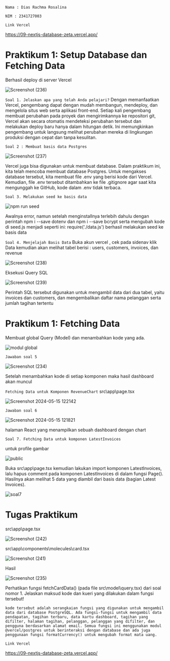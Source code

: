 `Nama : Dias Rachma Rosalina`

`NIM : 2341727003`

`Link Vercel`

https://09-nextjs-database-zeta.vercel.app/

# Praktikum 1: Setup Database dan Fetching Data

Berhasil deploy di server Vercel

![Screenshot (236)](https://github.com/diasrachma/09-nextjs-database/assets/112748414/74d00f0d-2847-4336-b1bb-6547260597ce)

`Soal 1. Jelaskan apa yang telah Anda pelajari?`
Dengan memanfaatkan Vercel, pengembang dapat dengan mudah membangun, mendeploy, dan mengelola situs web serta aplikasi front-end. Setiap kali pengembang membuat perubahan pada proyek dan mengirimkannya ke repositori git, Vercel akan secara otomatis mendeteksi perubahan tersebut dan melakukan deploy baru hanya dalam hitungan detik. Ini memungkinkan pengembang untuk langsung melihat perubahan mereka di lingkungan produksi dengan cepat dan tanpa kesulitan.

`Soal 2 : Membuat basis data Postgres`

![Screenshot (237)](https://github.com/diasrachma/09-nextjs-database/assets/112748414/74a11d48-0472-412e-ab40-ad6033f33397)

Vercel juga bisa digunakan untuk membuat database. Dalam praktikum ini, kita telah mencoba membuat database Postgres. Untuk mengakses database tersebut, kita membuat file .env yang berisi kode dari Vercel. Kemudian, file .env tersebut ditambahkan ke file .gitignore agar saat kita mengunggah ke GitHub, kode dalam .env tidak terbaca.

`Soal 3. Melakukan seed ke basis data`

![npm run seed](https://github.com/diasrachma/09-nextjs-database/assets/112748414/34821dbc-db0b-4bef-ace3-0f3269ec25b1)

Awalnya error, namun setelah menginstallnya terlebih dahulu dengan perintah npm i --save dotenv
dan npm i --save bcrypt serta mengubah kode di seed.js menjadi seperti ini: require('./data.js') berhasil melakukan seed ke basis data

`Soal 4. Menjelajah Basis Data`
Buka akun vercel , cek pada sidenav klik Data kemudian akan melihat tabel berisi : users, customers, invoices, dan revenue

![Screenshot (238)](https://github.com/diasrachma/09-nextjs-database/assets/112748414/da9f8e85-9690-4746-94a0-e1e8afbdc1b2)

Eksekusi Query SQL 

![Screenshot (239)](https://github.com/diasrachma/09-nextjs-database/assets/112748414/48781088-6141-4a40-8664-dbb801a489d4)

Perintah SQL tersebut digunakan untuk mengambil data dari dua tabel, yaitu invoices dan customers, dan mengembalikan daftar nama pelanggan serta jumlah tagihan tertentu

# Praktikum 1: Fetching Data
Membuat global Query (Model) dan menambahkan kode yang ada.

![modul global](https://github.com/diasrachma/09-nextjs-database/assets/112748414/0175358d-3246-454a-9289-0ee7cd546a59)

`Jawaban soal 5`

![Screenshot (234)](https://github.com/diasrachma/09-nextjs-database/assets/112748414/c2d1e1d0-8f20-4789-ba9e-3cfae5266315)

Setelah menambahkan kode di setiap komponen maka hasil dashboard akan muncul

`Fetching Data untuk Komponen RevenueChart`
src\app\page.tsx

![Screenshot 2024-05-15 122142](https://github.com/diasrachma/09-nextjs-database/assets/112748414/d0855aa7-97b4-4407-9e29-55bd15818e9f)

`Jawaban soal 6`

![Screenshot 2024-05-15 121821](https://github.com/diasrachma/09-nextjs-database/assets/112748414/2b8e72ad-b909-45c2-9455-77dddf3d4493)

halaman React yang menampilkan sebuah dashboard dengan chart

`Soal 7. Fetching Data untuk komponen LatestInvoices`

untuk profile gambar

![public](https://github.com/diasrachma/09-nextjs-database/assets/112748414/89741460-6025-4d9d-bcdb-7c667e47172d)

Buka src\app\page.tsx kemudian lakukan import komponen LatestInvoices, lalu hapus comment pada komponen LatestInvoices di dalam fungsi Page(). Hasilnya akan melihat 5 data yang diambil dari basis data (bagian Latest Invoices).

![soal7](https://github.com/diasrachma/09-nextjs-database/assets/112748414/61a78537-eb49-42a9-adfc-8efe6fad97ad)

# Tugas Praktikum

src\app\page.tsx

![Screenshot (242)](https://github.com/diasrachma/09-nextjs-database/assets/112748414/b14e8ca3-5c76-4cc9-be6f-53959f844497)

src\app\components\molecules\card.tsx

![Screenshot (241)](https://github.com/diasrachma/09-nextjs-database/assets/112748414/d4d02be7-98d5-4ffc-9f20-47e5a24fca07)

Hasil

![Screenshot (235)](https://github.com/diasrachma/09-nextjs-database/assets/112748414/f223c99f-2cb6-4709-9378-82c7547500ae)

Perhatikan fungsi fetchCardData() (pada file src\model\query.tsx) dari soal nomor 1. Jelaskan maksud kode dan kueri yang dilakukan dalam fungsi tersebut!

`kode tersebut adalah serangkaian fungsi yang digunakan untuk mengambil data dari database PostgreSQL. Ada fungsi-fungsi untuk mengambil data pendapatan, tagihan terbaru, data kartu dashboard, tagihan yang difilter, halaman tagihan, pelanggan, pelanggan yang difilter, dan pengguna berdasarkan alamat email. Semua fungsi ini menggunakan modul @vercel/postgres untuk berinteraksi dengan database dan ada juga penggunaan fungsi formatCurrency() untuk mengubah format mata uang.`

`Link Vercel`

https://09-nextjs-database-zeta.vercel.app/

